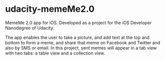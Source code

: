 # udacity-memeMe2.0
MemeMe 2.0 app for iOS. Developed as a project for the iOS Developer Nanodegree of Udacity.

The app enables the user to take a picture, and add text at the top and bottom to form a meme, and share that meme on Facebook and Twitter and also by SMS or email. In this project, sent memes will appear in a tab view with two tabs: a table view and a collection view.
